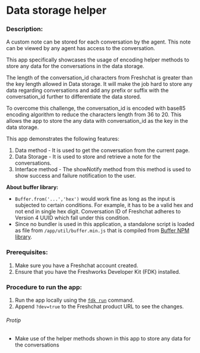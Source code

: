 # Data storage helper

### Description:
A custom note can be stored for each conversation by the agent. This note can be viewed by any agent has access to the conversation.

This app specifically showcases the usage of encoding helper methods to store any data for the conversations in the data storage.

The length of the conversation_id characters from Freshchat is greater than the key length allowed in Data storage. It will make the job hard to store any data regarding conversations and add any prefix or suffix with the conversation_id further to differentiate the data stored.

To overcome this challenge, the conversation_id is encoded with base85 encoding algorithm to reduce the characters length from 36 to 20. This allows the app to store the any data with conversation_id as the key in the data storage.

This app demonstrates the following features:

1. Data method - It is used to get the conversation from the current page.
2. Data Storage - It is used to store and retrieve a note for the conversations.
3. Interface method - The showNotify method from this method is used to show success and failure notification to the user.

**About buffer library:**
* `Buffer.from('...','hex')` would work fine as long as the input is subjected to certain conditions. For example, it has to be a valid hex and not end in single hex digit.
Conversation ID of Freshchat adheres to Version 4 UUID which fall under this condition.
* Since no bundler is used in this application, a standalone script is loaded as file from `/app/util/buffer.min.js` that is compiled from [Buffer NPM library](https://www.npmjs.com/package/buffer).

### Prerequisites:
1. Make sure you have a Freshchat account created.
2. Ensure that you have the Freshworks Developer Kit (FDK) installed.

### Procedure to run the app:
1. Run the app locally using the [`fdk run`](https://developers.freshchat.com/v2/docs/freshworks-cli/#run) command.
2. Append `?dev=true` to the Freshchat product URL to see the changes.

###### Protip
- Make use of the helper methods shown in this app to store any data for the conversations
